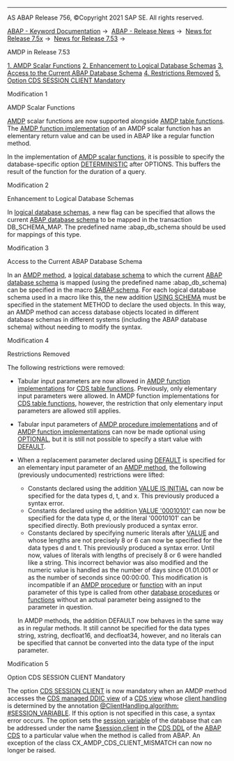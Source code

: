   

* * *

AS ABAP Release 756, ©Copyright 2021 SAP SE. All rights reserved.

[ABAP - Keyword Documentation](javascript:call_link\('abenabap.htm'\)) →  [ABAP - Release News](javascript:call_link\('abennews.htm'\)) →  [News for Release 7.5x](javascript:call_link\('abennews-75.htm'\)) →  [News for Release 7.53](javascript:call_link\('abennews-753.htm'\)) → 

AMDP in Release 7.53

[1\. AMDP Scalar Functions](#!ABAP_MODIFICATION_1@1@)
[2\. Enhancement to Logical Database Schemas](#!ABAP_MODIFICATION_2@2@)
[3\. Access to the Current ABAP Database Schema](#!ABAP_MODIFICATION_3@3@)
[4\. Restrictions Removed](#!ABAP_MODIFICATION_4@4@)
[5\. Option CDS SESSION CLIENT Mandatory](#!ABAP_MODIFICATION_5@5@)

Modification 1   

AMDP Scalar Functions

[AMDP](javascript:call_link\('abenamdp_scalar_function_glosry.htm'\) "Glossary Entry") scalar functions are now supported alongside [AMDP table functions](javascript:call_link\('abenamdp_table_function_glosry.htm'\) "Glossary Entry"). The [AMDP function implementation](javascript:call_link\('abenamdp_function_methods.htm'\)) of an AMDP scalar function has an elementary return value and can be used in ABAP like a regular function method.

In the implementation of [AMDP scalar functions](javascript:call_link\('abenamdp_scalar_function_glosry.htm'\) "Glossary Entry"), it is possible to specify the database-specific option [DETERMINISTIC](javascript:call_link\('abapmethod_by_db_proc.htm'\)) after OPTIONS. This buffers the result of the function for the duration of a query.

Modification 2   

Enhancement to Logical Database Schemas

In [logical database schemas](javascript:call_link\('abenlogical_database_schema_glosry.htm'\) "Glossary Entry"), a new flag can be specified that allows the current [ABAP database schema](javascript:call_link\('abenabap_db_schema_glosry.htm'\) "Glossary Entry") to be mapped in the transaction DB\_SCHEMA\_MAP. The predefined name :abap\_db\_schema should be used for mappings of this type.

Modification 3   

Access to the Current ABAP Database Schema

In an [AMDP method](javascript:call_link\('abenamdp_method_glosry.htm'\) "Glossary Entry"), a [logical database schema](javascript:call_link\('abenlogical_database_schema_glosry.htm'\) "Glossary Entry") to which the current [ABAP database schema](javascript:call_link\('abenabap_db_schema_glosry.htm'\) "Glossary Entry") is mapped (using the predefined name :abap\_db\_schema) can be specified in the macro [$ABAP.schema](javascript:call_link\('abenamdp_logical_db_schemas.htm'\)). For each logical database schema used in a macro like this, the new addition [USING SCHEMA](javascript:call_link\('abapmethod_by_db_proc.htm'\)) must be specified in the statement METHOD to declare the used objects. In this way, an AMDP method can access database objects located in different database schemas in different systems (including the ABAP database schema) without needing to modify the syntax.

Modification 4   

Restrictions Removed

The following restrictions were removed:

-   Tabular input parameters are now allowed in [AMDP function implementations](javascript:call_link\('abenamdp_function_method_glosry.htm'\) "Glossary Entry") for [CDS table functions](javascript:call_link\('abencds_table_function_glosry.htm'\) "Glossary Entry"). Previously, only elementary input parameters were allowed. In AMDP function implementations for [CDS table functions](javascript:call_link\('abencds_table_function_glosry.htm'\) "Glossary Entry"), however, the restriction that only elementary input parameters are allowed still applies.
-   Tabular input parameters of [AMDP procedure implementations](javascript:call_link\('abenamdp_procedure_method_glosry.htm'\) "Glossary Entry") and of [AMDP function implementations](javascript:call_link\('abenamdp_function_method_glosry.htm'\) "Glossary Entry") can now be made optional using [OPTIONAL](javascript:call_link\('abapmethods_parameters.htm'\)), but it is still not possible to specify a start value with [DEFAULT](javascript:call_link\('abapmethods_parameters.htm'\)).
-   When a replacement parameter declared using [DEFAULT](javascript:call_link\('abapmethods_general.htm'\)) is specified for an elementary input parameter of an [AMDP method](javascript:call_link\('abenamdp_methods.htm'\)), the following (previously undocumented) restrictions were lifted:
    
    -   Constants declared using the addition [VALUE IS INITIAL](javascript:call_link\('abapdata_options.htm'\)) can now be specified for the data types d, t, and x. This previously produced a syntax error.
    -   Constants declared using the addition [VALUE '00010101'](javascript:call_link\('abapdata_options.htm'\)) can now be specified for the data type d, or the literal '00010101' can be specified directly. Both previously produced a syntax error.
    -   Constants declared by specifying numeric literals after [VALUE](javascript:call_link\('abapdata_options.htm'\)) and whose lengths are not precisely 8 or 6 can now be specified for the data types d and t. This previously produced a syntax error. Until now, values of literals with lengths of precisely 8 or 6 were handled like a string. This incorrect behavior was also modified and the numeric value is handled as the number of days since 01.01.001 or as the number of seconds since 00:00:00. This modification is incompatible if an [AMDP procedure](javascript:call_link\('abenamdp_procedure_glosry.htm'\) "Glossary Entry") or [function](javascript:call_link\('abenamdp_function_glosry.htm'\) "Glossary Entry") with an input parameter of this type is called from other [database procedures](javascript:call_link\('abendatabase_procedure_glosry.htm'\) "Glossary Entry") or [functions](javascript:call_link\('abendatabase_function_glosry.htm'\) "Glossary Entry") without an actual parameter being assigned to the parameter in question.
    
    In AMDP methods, the addition DEFAULT now behaves in the same way as in regular methods. It still cannot be specified for the data types string, xstring, decfloat16, and decfloat34, however, and no literals can be specified that cannot be converted into the data type of the input parameter.
    

Modification 5   

Option CDS SESSION CLIENT Mandatory

The option [CDS SESSION CLIENT](javascript:call_link\('abapmethods_amdp_options.htm'\)) is now mandatory when an AMDP method accesses the [CDS managed DDIC view](javascript:call_link\('abencds_mngdddic_view_glosry.htm'\) "Glossary Entry") of a [CDS view](javascript:call_link\('abencds_view_glosry.htm'\) "Glossary Entry") whose [client handling](javascript:call_link\('abencds_view_client_handling_v1.htm'\)) is determined by the annotation [@ClientHandling.algorithm: #SESSION\_VARIABLE](javascript:call_link\('abencds_view_client_handling_v1.htm'\)). If this option is not specified in this case, a syntax error occurs. The option sets the [session variable](javascript:call_link\('abensession_variable_glosry.htm'\) "Glossary Entry") of the database that can be addressed under the name [$session.client](javascript:call_link\('abencds_session_variable_v1.htm'\)) in the [CDS DDL](javascript:call_link\('abencds_ddl_glosry.htm'\) "Glossary Entry") of the [ABAP CDS](javascript:call_link\('abenabap_cds_glosry.htm'\) "Glossary Entry") to a particular value when the method is called from ABAP. An exception of the class CX\_AMDP\_CDS\_CLIENT\_MISMATCH can now no longer be raised.